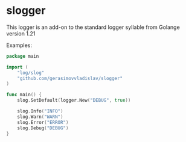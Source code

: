 # slogger

This logger is an add-on to the standard logger syllable from Golange version 1.21

Examples:
```go
package main

import (
	"log/slog"
    "github.com/gerasimovvladislav/slogger"
)

func main() {
    slog.SetDefault(logger.New("DEBUG", true))

    slog.Info("INFO")
    slog.Warn("WARN")
    slog.Error("ERROR")
    slog.Debug("DEBUG")
}
```
